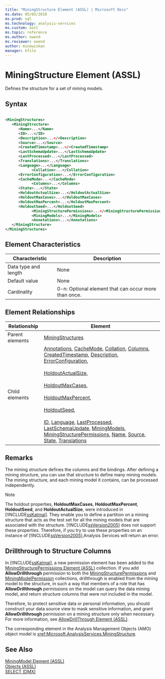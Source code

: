 ```yaml
---
title: "MiningStructure Element (ASSL) | Microsoft Docs"
ms.date: 05/03/2018
ms.prod: sql
ms.technology: analysis-services
ms.custom: assl
ms.topic: reference
ms.author: owend
ms.reviewer: owend
author: minewiskan
manager: kfile
---
```

# MiningStructure Element (ASSL)

  Defines the structure for a set of mining models.  
  
## Syntax  
  
```xml  
  
<MiningStructures>  
   <MiningStructure>  
      <Name>...</Name>  
      <ID>...</ID>  
      <Description>...</<Description>  
      <Source>...</Source>  
      <CreatedTimestamp>...</<CreatedTimestamp>  
      <LastSchemaUpdate>...</LastSchemaUpdate>  
      <LastProcessed>...</LastProcessed>  
      <Translations>...</Translations>  
      <Language>...</Language>  
            <Collation>...</Collation>  
      <ErrorConfiguration>...</ErrorConfiguration>  
      <CacheMode>...</CacheMode>  
            <Columns>...</Columns>  
      <State>...</State>  
      <HoldoutActualSize>...</HoldoutActualSize>  
      <HoldoutMaxCases>...</HoldoutMaxCases>  
      <HoldoutMaxPercent>...</HoldoutMaxPercent>  
      <HoldoutSeed>...</HoldoutSeed>        
            <MiningStructurePermissions>...</<MiningStructurePermissions>  
            <MiningModels>...</MiningModels>  
            <Annotations>...</Annotations>  
   </MiningStructure>  
</MiningStructures>  
```  
  
## Element Characteristics  
  
|Characteristic|Description|  
|--------------------|-----------------|  
|Data type and length|None|  
|Default value|None|  
|Cardinality|0-n: Optional element that can occur more than once.|  
  
## Element Relationships  
  
|Relationship|Element|  
|------------------|-------------|  
|Parent elements|[MiningStructures](collections/miningstructures-element-assl.md)|  
|Child elements|[Annotations](collections/annotations-element-assl.md), [CacheMode](properties/cachemode-element-assl.md), [Collation](properties/collation-element-assl.md), [Columns](collections/columns-element-assl.md), [CreatedTimestamp](properties/createdtimestamp-element-assl.md), [Description](properties/description-element-assl.md), [ErrorConfiguration](objects/errorconfiguration-element-assl.md),<br /><br /> [HoldoutActualSize](properties/holdoutactualsize-element.md),<br /><br /> [HoldoutMaxCases](properties/holdoutmaxcases-element.md),<br /><br /> [HoldoutMaxPercent](properties/holdoutmaxpercent-element.md),<br /><br /> [HoldoutSeed](properties/holdoutseed-element.md),<br /><br /> [ID](properties/id-element-assl.md), [Language](properties/language-element-assl.md), [LastProcessed](properties/lastprocessed-element-assl.md), [LastSchemaUpdate](properties/lastschemaupdate-element-assl.md), [MiningModels](collections/miningmodels-element-assl.md), [MiningStructurePermissions](collections/miningstructurepermissions-element-assl.md), [Name](properties/name-element-assl.md), [Source](properties/source-element-binding-assl.md), [State](properties/state-element-assl.md), [Translations](collections/translations-element-assl.md)|  
  
## Remarks  
 The mining structure defines the columns and the bindings. After defining a mining structure, you can use that structure to define many mining models. The mining structure, and each mining model it contains, can be processed independently.  
  
> [!NOTE]  
>  The holdout properties, **HoldoutMaxCases**, **HoldoutMaxPercent**, **HoldoutSeed**, and **HoldoutActualSize**, were introduced in [!INCLUDE[ssKatmai](../../../includes/sskatmai-md.md)]. They enable you to define a partition on a mining structure that acts as the test set for all the mining models that are associated with the structure. [!INCLUDE[ssVersion2005](../../../includes/ssversion2005-md.md)] does not support these properties. Therefore, if you try to use these properties on an instance of [!INCLUDE[ssVersion2005](../../../includes/ssversion2005-md.md)],Analysis Services will return an error.  
  
## Drillthrough to Structure Columns  
 In [!INCLUDE[ssKatmai](../../../includes/sskatmai-md.md)], a new permission element has been added to the [MiningStructurePermissions Element &#40;ASSL&#41;](collections/miningstructurepermissions-element-assl.md) collection. If you add **AllowDrillthrough** permission to both the [MiningStructurePermissions](collections/miningstructurepermissions-element-assl.md) and [MiningModelPermission](objects/miningmodelpermission-element-assl.md) collections, drillthrough is enabled from the mining model to the structure, in such a way that members of a role that has **AllowDrillthrough** permissions on the model can query the data mining model, and return structure columns that were not included in the model.  
  
 Therefore, to protect sensitive data or personal information, you should construct your data source view to mask sensitive information, and grant **AllowDrillthrough** permission on a mining structure only when necessary. For more information, see [AllowDrillThrough Element &#40;ASSL&#41;](properties/allowdrillthrough-element-assl.md).  
  
 The corresponding element in the Analysis Management Objects (AMO) object model is <xref:Microsoft.AnalysisServices.MiningStructure>.  
  
## See Also  
 [MiningModel Element &#40;ASSL&#41;](objects/miningmodel-element-assl.md)   
 [Objects &#40;ASSL&#41;](objects/objects-assl.md)   
 [SELECT &#40;DMX&#41;](../../../dmx/select-dmx.md)  
  
  
